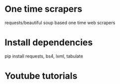 # One time scrapers
requests/beautiful soup based one time web scrapers

# Install dependencies
pip install requests, bs4, lxml, tabulate

# Youtube tutorials
